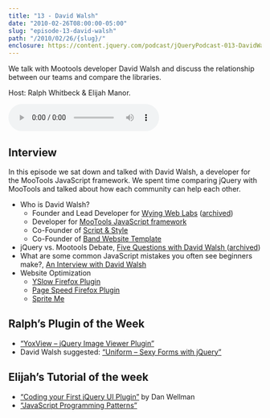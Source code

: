 ```yaml
---
title: "13 - David Walsh"
date: "2010-02-26T08:00:00-05:00"
slug: "episode-13-david-walsh"
path: "/2010/02/26/{slug}/"
enclosure: https://content.jquery.com/podcast/jQueryPodcast-013-DavidWalsh.mp3
---
```

We talk with Mootools developer David Walsh and discuss the relationship between our teams and compare the libraries.

Host: Ralph Whitbeck &amp; Elijah Manor.

<audio src="https://content.jquery.com/podcast/jQueryPodcast-013-DavidWalsh.mp3" controls=""></audio>

## Interview

In this episode we sat down and talked with David Walsh, a developer for the MooTools JavaScript framework. We spent time comparing jQuery with MooTools and talked about how each community can help each other.

* Who is David Walsh?
  * Founder and Lead Developer for [Wying Web Labs](https://davidwalsh.name/wynq) ([archived](http://web.archive.org/web/20110824090501/http://davidwalsh.name/wynq))
  * Developer for [MooTools JavaScript framework](https://mootools.net/)
  * Co-Founder of [Script & Style](http://web.archive.org/web/20110825035427/http://scriptandstyle.com/)
  * Co-Founder of [Band Website Template](http://web.archive.org/web/20100722053954/http://bandwebsitetemplate.com/)
* jQuery vs. Mootools Debate, [Five Questions with David Walsh ](https://css-tricks.com/five-questions-with-david-walsh/) ([archived](http://web.archive.org/web/20110825034423/http://css-tricks.com/4731-five-questions-with-david-walsh/))
* What are some common JavaScript mistakes you often see beginners make?, [An Interview with David Walsh](https://code.tutsplus.com/articles/an-interview-with-david-walsh--net-8731)
* Website Optimization
  * [YSlow Firefox Plugin](http://web.archive.org/web/20110902050239/http://developer.yahoo.com/yslow)
  * [Page Speed Firefox Plugin](http://web.archive.org/web/20110823132642/http://code.google.com/speed/page-speed/)
  * [Sprite Me](http://web.archive.org/web/20110902025304/http://spriteme.org/)

## Ralph’s Plugin of the Week

* [“YoxView – jQuery Image Viewer Plugin”](http://web.archive.org/web/20110826055033/http://www.yoxigen.com/yoxview/Default.aspx)
* David Walsh suggested: [“Uniform – Sexy Forms with jQuery”](http://web.archive.org/web/20101225091712/http://pixelmatrixdesign.com/uniform/)

## Elijah’s Tutorial of the week

* [“Coding your First jQuery UI Plugin”](https://code.tutsplus.com/tutorials/coding-your-first-jquery-ui-plugin--net-9460) by Dan Wellman
* [“JavaScript Programming Patterns”](http://web.archive.org/web/20110822202251/http://www.klauskomenda.com/code/javascript-programming-patterns/)
